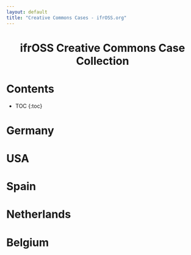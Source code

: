 ```yaml
---
layout: default
title: "Creative Commons Cases - ifrOSS.org"
---
```


<!---

New cases can be added using the following template:

| **Name** | - |
|:---:|:---:|
| **Parties** | - |
| **Subject** | - |
| **Licence** | - |
| **Links** | [🇬🇧]() |

Emojis for the links can be copied from https://emojipedia.org

--->

<h1 style="text-align: center;">ifrOSS Creative Commons Case Collection</h1>
<h1>Contents</h1>

* TOC
{:toc}

# Germany

# USA

# Spain

# Netherlands

# Belgium
